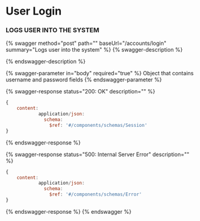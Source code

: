 # User Login

### LOGS USER INTO THE SYSTEM

{% swagger method="post" path="" baseUrl="/accounts/login" summary="Logs user into the system" %}
{% swagger-description %}

{% endswagger-description %}

{% swagger-parameter in="body" required="true" %}
Object that contains username and password fields
{% endswagger-parameter %}

{% swagger-response status="200: OK" description="" %}
```javascript
{
    content:
            application/json:
              schema:
                $ref: '#/components/schemas/Session'
}
```
{% endswagger-response %}

{% swagger-response status="500: Internal Server Error" description="" %}
```javascript
{
    content:
            application/json:
              schema:
                $ref: '#/components/schemas/Error'
}
```
{% endswagger-response %}
{% endswagger %}
